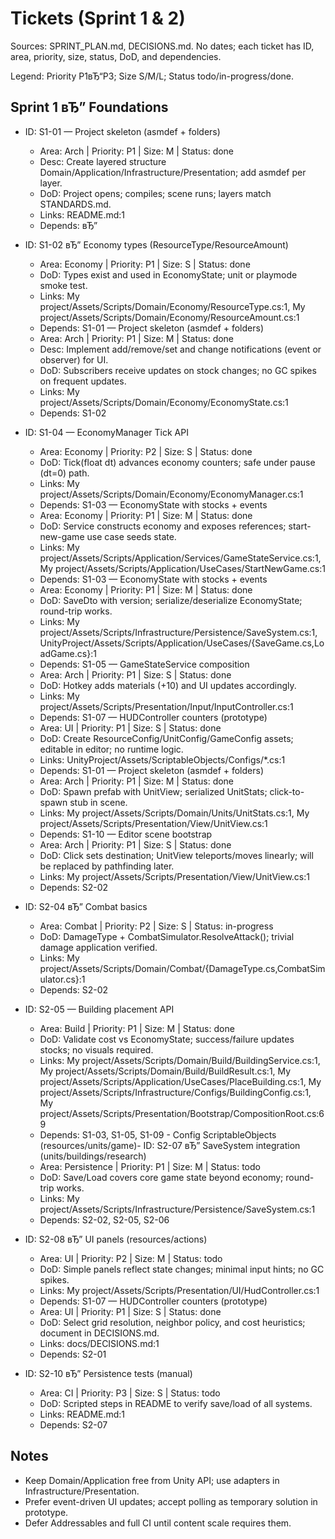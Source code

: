 ﻿# Tickets (Sprint 1 & 2)

Sources: SPRINT_PLAN.md, DECISIONS.md. No dates; each ticket has ID, area, priority, size, status, DoD, and dependencies.

Legend: Priority P1вЂ“P3; Size S/M/L; Status todo/in-progress/done.

## Sprint 1 вЂ” Foundations

- ID: S1-01 — Project skeleton (asmdef + folders)
  - Area: Arch | Priority: P1 | Size: M | Status: done
  - Desc: Create layered structure Domain/Application/Infrastructure/Presentation; add asmdef per layer.
  - DoD: Project opens; compiles; scene runs; layers match STANDARDS.md.
  - Links: README.md:1
  - Depends: вЂ”

- ID: S1-02 вЂ” Economy types (ResourceType/ResourceAmount)
  - Area: Economy | Priority: P1 | Size: S | Status: done
  - DoD: Types exist and used in EconomyState; unit or playmode smoke test.
  - Links: My project/Assets/Scripts/Domain/Economy/ResourceType.cs:1, My project/Assets/Scripts/Domain/Economy/ResourceAmount.cs:1
  - Depends: S1-01 — Project skeleton (asmdef + folders)
  - Area: Arch | Priority: P1 | Size: M | Status: done
  - Desc: Implement add/remove/set and change notifications (event or observer) for UI.
  - DoD: Subscribers receive updates on stock changes; no GC spikes on frequent updates.
  - Links: My project/Assets/Scripts/Domain/Economy/EconomyState.cs:1
  - Depends: S1-02

- ID: S1-04 — EconomyManager Tick API
  - Area: Economy | Priority: P2 | Size: S | Status: done
  - DoD: Tick(float dt) advances economy counters; safe under pause (dt=0) path.
  - Links: My project/Assets/Scripts/Domain/Economy/EconomyManager.cs:1
  - Depends: S1-03 — EconomyState with stocks + events
  - Area: Economy | Priority: P1 | Size: M | Status: done
  - DoD: Service constructs economy and exposes references; start-new-game use case seeds state.
  - Links: My project/Assets/Scripts/Application/Services/GameStateService.cs:1, My project/Assets/Scripts/Application/UseCases/StartNewGame.cs:1
  - Depends: S1-03 — EconomyState with stocks + events
  - Area: Economy | Priority: P1 | Size: M | Status: done
  - DoD: SaveDto with version; serialize/deserialize EconomyState; round-trip works.
  - Links: My project/Assets/Scripts/Infrastructure/Persistence/SaveSystem.cs:1, UnityProject/Assets/Scripts/Application/UseCases/{SaveGame.cs,LoadGame.cs}:1
  - Depends: S1-05 — GameStateService composition
  - Area: Arch | Priority: P1 | Size: S | Status: done
  - DoD: Hotkey adds materials (+10) and UI updates accordingly.
  - Links: My project/Assets/Scripts/Presentation/Input/InputController.cs:1
  - Depends: S1-07 — HUDController counters (prototype)
  - Area: UI | Priority: P1 | Size: S | Status: done
  - DoD: Create ResourceConfig/UnitConfig/GameConfig assets; editable in editor; no runtime logic.
  - Links: UnityProject/Assets/ScriptableObjects/Configs/*.cs:1
  - Depends: S1-01 — Project skeleton (asmdef + folders)
  - Area: Arch | Priority: P1 | Size: M | Status: done
  - DoD: Spawn prefab with UnitView; serialized UnitStats; click-to-spawn stub in scene.
  - Links: My project/Assets/Scripts/Domain/Units/UnitStats.cs:1, My project/Assets/Scripts/Presentation/View/UnitView.cs:1
  - Depends: S1-10 — Editor scene bootstrap
  - Area: Arch | Priority: P1 | Size: S | Status: done
  - DoD: Click sets destination; UnitView teleports/moves linearly; will be replaced by pathfinding later.
  - Links: My project/Assets/Scripts/Presentation/View/UnitView.cs:1
  - Depends: S2-02

- ID: S2-04 вЂ” Combat basics
  - Area: Combat | Priority: P2 | Size: S | Status: in-progress
  - DoD: DamageType + CombatSimulator.ResolveAttack(); trivial damage application verified.
  - Links: My project/Assets/Scripts/Domain/Combat/{DamageType.cs,CombatSimulator.cs}:1
  - Depends: S2-02

- ID: S2-05 — Building placement API
  - Area: Build | Priority: P1 | Size: M | Status: done
  - DoD: Validate cost vs EconomyState; success/failure updates stocks; no visuals required.
  - Links: My project/Assets/Scripts/Domain/Build/BuildingService.cs:1, My project/Assets/Scripts/Domain/Build/BuildResult.cs:1, My project/Assets/Scripts/Application/UseCases/PlaceBuilding.cs:1, My project/Assets/Scripts/Infrastructure/Configs/BuildingConfig.cs:1, My project/Assets/Scripts/Presentation/Bootstrap/CompositionRoot.cs:69
  - Depends: S1-03, S1-05, S1-09 - Config ScriptableObjects (resources/units/game)- ID: S2-07 вЂ” SaveSystem integration (units/buildings/research)
  - Area: Persistence | Priority: P1 | Size: M | Status: todo
  - DoD: Save/Load covers core game state beyond economy; round-trip works.
  - Links: My project/Assets/Scripts/Infrastructure/Persistence/SaveSystem.cs:1
  - Depends: S2-02, S2-05, S2-06

- ID: S2-08 вЂ” UI panels (resources/actions)
  - Area: UI | Priority: P2 | Size: M | Status: todo
  - DoD: Simple panels reflect state changes; minimal input hints; no GC spikes.
  - Links: My project/Assets/Scripts/Presentation/UI/HudController.cs:1
  - Depends: S1-07 — HUDController counters (prototype)
  - Area: UI | Priority: P1 | Size: S | Status: done
  - DoD: Select grid resolution, neighbor policy, and cost heuristics; document in DECISIONS.md.
  - Links: docs/DECISIONS.md:1
  - Depends: S2-01

- ID: S2-10 вЂ” Persistence tests (manual)
  - Area: CI | Priority: P3 | Size: S | Status: todo
  - DoD: Scripted steps in README to verify save/load of all systems.
  - Links: README.md:1
  - Depends: S2-07

## Notes

- Keep Domain/Application free from Unity API; use adapters in Infrastructure/Presentation.
- Prefer event-driven UI updates; accept polling as temporary solution in prototype.
- Defer Addressables and full CI until content scale requires them.




